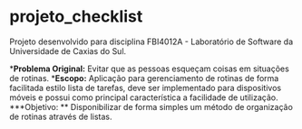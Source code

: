 # projeto_checklist
Projeto desenvolvido para disciplina FBI4012A - Laboratório de Software da Universidade de Caxias do Sul.

***Problema Original:**
Evitar que as pessoas esqueçam coisas em situações de rotinas.
***Escopo:**
Aplicação para gerenciamento de rotinas de forma facilitada estilo lista de tarefas, deve ser implementado para dispositivos móveis e possui como principal característica a facilidade de utilização.
***Objetivo:	**
Disponibilizar de forma simples um método de organização de rotinas através de listas.


